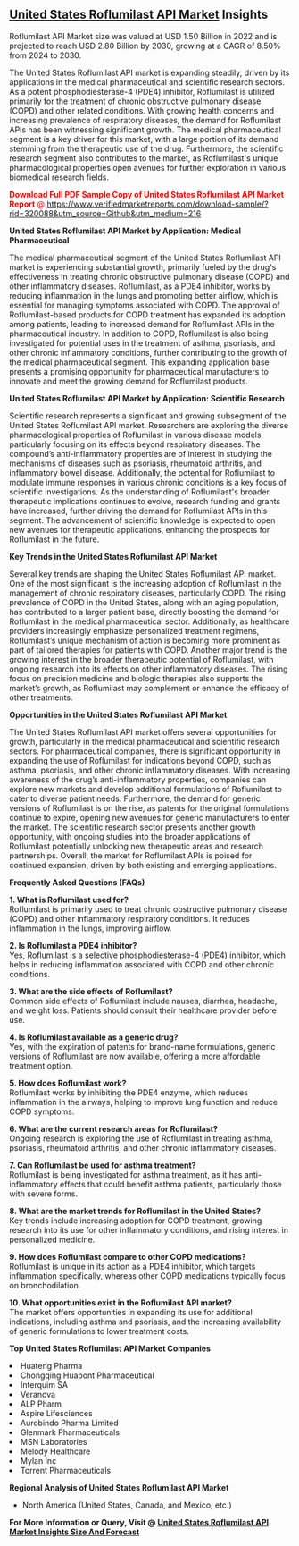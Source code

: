 <h2><a href="https://www.verifiedmarketreports.com/download-sample/?rid=320088&amp;utm_source=Github&amp;utm_medium=216" target="_blank">United States Roflumilast API Market</a> Insights</h2><p>Roflumilast API Market size was valued at USD 1.50 Billion in 2022 and is projected to reach USD 2.80 Billion by 2030, growing at a CAGR of 8.50% from 2024 to 2030.</p><p><p>The United States Roflumilast API market is expanding steadily, driven by its applications in the medical pharmaceutical and scientific research sectors. As a potent phosphodiesterase-4 (PDE4) inhibitor, Roflumilast is utilized primarily for the treatment of chronic obstructive pulmonary disease (COPD) and other related conditions. With growing health concerns and increasing prevalence of respiratory diseases, the demand for Roflumilast APIs has been witnessing significant growth. The medical pharmaceutical segment is a key driver for this market, with a large portion of its demand stemming from the therapeutic use of the drug. Furthermore, the scientific research segment also contributes to the market, as Roflumilast's unique pharmacological properties open avenues for further exploration in various biomedical research fields. <p><span class=""><span style="color: #ff0000;"><strong>Download Full PDF Sample Copy of United States Roflumilast API Market Report</strong> @ </span><a href="https://www.verifiedmarketreports.com/download-sample/?rid=320088&amp;utm_source=Github&amp;utm_medium=216" target="_blank">https://www.verifiedmarketreports.com/download-sample/?rid=320088&amp;utm_source=Github&amp;utm_medium=216</a></span></p></p><p><strong>United States Roflumilast API Market by Application: Medical Pharmaceutical</strong></p><p>The medical pharmaceutical segment of the United States Roflumilast API market is experiencing substantial growth, primarily fueled by the drug's effectiveness in treating chronic obstructive pulmonary disease (COPD) and other inflammatory diseases. Roflumilast, as a PDE4 inhibitor, works by reducing inflammation in the lungs and promoting better airflow, which is essential for managing symptoms associated with COPD. The approval of Roflumilast-based products for COPD treatment has expanded its adoption among patients, leading to increased demand for Roflumilast APIs in the pharmaceutical industry. In addition to COPD, Roflumilast is also being investigated for potential uses in the treatment of asthma, psoriasis, and other chronic inflammatory conditions, further contributing to the growth of the medical pharmaceutical segment. This expanding application base presents a promising opportunity for pharmaceutical manufacturers to innovate and meet the growing demand for Roflumilast products.</p><p><strong>United States Roflumilast API Market by Application: Scientific Research</strong></p><p>Scientific research represents a significant and growing subsegment of the United States Roflumilast API market. Researchers are exploring the diverse pharmacological properties of Roflumilast in various disease models, particularly focusing on its effects beyond respiratory diseases. The compound’s anti-inflammatory properties are of interest in studying the mechanisms of diseases such as psoriasis, rheumatoid arthritis, and inflammatory bowel disease. Additionally, the potential for Roflumilast to modulate immune responses in various chronic conditions is a key focus of scientific investigations. As the understanding of Roflumilast's broader therapeutic implications continues to evolve, research funding and grants have increased, further driving the demand for Roflumilast APIs in this segment. The advancement of scientific knowledge is expected to open new avenues for therapeutic applications, enhancing the prospects for Roflumilast in the future.</p><p><strong>Key Trends in the United States Roflumilast API Market</strong></p><p>Several key trends are shaping the United States Roflumilast API market. One of the most significant is the increasing adoption of Roflumilast in the management of chronic respiratory diseases, particularly COPD. The rising prevalence of COPD in the United States, along with an aging population, has contributed to a larger patient base, directly boosting the demand for Roflumilast in the medical pharmaceutical sector. Additionally, as healthcare providers increasingly emphasize personalized treatment regimens, Roflumilast’s unique mechanism of action is becoming more prominent as part of tailored therapies for patients with COPD. Another major trend is the growing interest in the broader therapeutic potential of Roflumilast, with ongoing research into its effects on other inflammatory diseases. The rising focus on precision medicine and biologic therapies also supports the market’s growth, as Roflumilast may complement or enhance the efficacy of other treatments.</p><p><strong>Opportunities in the United States Roflumilast API Market</strong></p><p>The United States Roflumilast API market offers several opportunities for growth, particularly in the medical pharmaceutical and scientific research sectors. For pharmaceutical companies, there is significant opportunity in expanding the use of Roflumilast for indications beyond COPD, such as asthma, psoriasis, and other chronic inflammatory diseases. With increasing awareness of the drug’s anti-inflammatory properties, companies can explore new markets and develop additional formulations of Roflumilast to cater to diverse patient needs. Furthermore, the demand for generic versions of Roflumilast is on the rise, as patents for the original formulations continue to expire, opening new avenues for generic manufacturers to enter the market. The scientific research sector presents another growth opportunity, with ongoing studies into the broader applications of Roflumilast potentially unlocking new therapeutic areas and research partnerships. Overall, the market for Roflumilast APIs is poised for continued expansion, driven by both existing and emerging applications.</p><p><strong>Frequently Asked Questions (FAQs)</strong></p><p><strong>1. What is Roflumilast used for?</strong><br>Roflumilast is primarily used to treat chronic obstructive pulmonary disease (COPD) and other inflammatory respiratory conditions. It reduces inflammation in the lungs, improving airflow.</p><p><strong>2. Is Roflumilast a PDE4 inhibitor?</strong><br>Yes, Roflumilast is a selective phosphodiesterase-4 (PDE4) inhibitor, which helps in reducing inflammation associated with COPD and other chronic conditions.</p><p><strong>3. What are the side effects of Roflumilast?</strong><br>Common side effects of Roflumilast include nausea, diarrhea, headache, and weight loss. Patients should consult their healthcare provider before use.</p><p><strong>4. Is Roflumilast available as a generic drug?</strong><br>Yes, with the expiration of patents for brand-name formulations, generic versions of Roflumilast are now available, offering a more affordable treatment option.</p><p><strong>5. How does Roflumilast work?</strong><br>Roflumilast works by inhibiting the PDE4 enzyme, which reduces inflammation in the airways, helping to improve lung function and reduce COPD symptoms.</p><p><strong>6. What are the current research areas for Roflumilast?</strong><br>Ongoing research is exploring the use of Roflumilast in treating asthma, psoriasis, rheumatoid arthritis, and other chronic inflammatory diseases.</p><p><strong>7. Can Roflumilast be used for asthma treatment?</strong><br>Roflumilast is being investigated for asthma treatment, as it has anti-inflammatory effects that could benefit asthma patients, particularly those with severe forms.</p><p><strong>8. What are the market trends for Roflumilast in the United States?</strong><br>Key trends include increasing adoption for COPD treatment, growing research into its use for other inflammatory conditions, and rising interest in personalized medicine.</p><p><strong>9. How does Roflumilast compare to other COPD medications?</strong><br>Roflumilast is unique in its action as a PDE4 inhibitor, which targets inflammation specifically, whereas other COPD medications typically focus on bronchodilation.</p><p><strong>10. What opportunities exist in the Roflumilast API market?</strong><br>The market offers opportunities in expanding its use for additional indications, including asthma and psoriasis, and the increasing availability of generic formulations to lower treatment costs.</p></p><p><strong>Top United States Roflumilast API Market Companies</strong></p><div data-test-id=""><p><li>Huateng Pharma</li><li> Chongqing Huapont Pharmaceutical</li><li> Interquim SA</li><li> Veranova</li><li> ALP Pharm</li><li> Aspire Lifesciences</li><li> Aurobindo Pharma Limited</li><li> Glenmark Pharmaceuticals</li><li> MSN Laboratories</li><li> Melody Healthcare</li><li> Mylan Inc</li><li> Torrent Pharmaceuticals</li></p><div><strong>Regional Analysis of&nbsp;United States Roflumilast API Market</strong></div><ul><li dir="ltr"><p dir="ltr">North America&nbsp;(United States, Canada, and Mexico, etc.)</p></li></ul><p><strong>For More Information or Query, Visit @&nbsp;</strong><strong><a href="https://www.verifiedmarketreports.com/product/roflumilast-api-market/?utm_source=Github&amp;utm_medium=216" target="_blank">United States Roflumilast API Market Insights Size And Forecast</a></strong></p></div>
